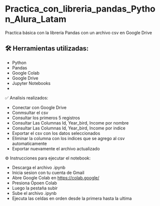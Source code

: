 # Practica_con_libreria_pandas_Python_Alura_Latam
Practica básica con la librería Pandas con un archivo csv en Google Drive

## 🛠️ Herramientas utilizadas:

- Python
- Pandas
- Google Colab
- Google Drive
- Jupyter Notebooks
- 
✅ Analisis realizados:

- Conectar con Google Drive
- Conmsultar el csv
- Consultar los primeros 5 registros
- Consultar Las Columnas Id, Year_bird, Income por nombre
- Consultar Las Columnas Id, Year_bird, Income por indice
- Exportar el csv con los datos seleccionados
- Eliminar la columna con los indices que se agrego al csv automaticamente
- Exportar nuevamente el archivo actualizado

⚙️ Instrucciones para ejecutar el notebook:

- Descarga el archivo .ipynb
- Inicia sesion con tu cuenta de Gmail
- Abre Google Colab en https://colab.google/
- Presiona Opoen Colab
- Luego la pestaña subir
- Sube el archivo .ipynb
- Ejecuta las celdas en orden desde la primera hasta la ultima
  

